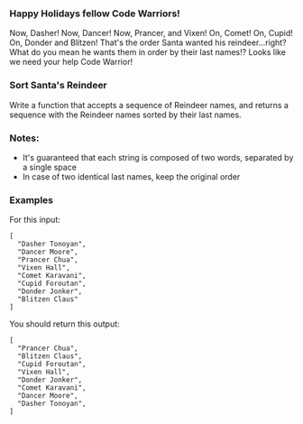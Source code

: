 ### Happy Holidays fellow Code Warriors!

Now, Dasher! Now, Dancer! Now, Prancer, and Vixen! On, Comet! On, Cupid! On, Donder and Blitzen! That's the order Santa wanted his reindeer...right? What do you mean he wants them in order by their last names!? Looks like we need your help Code Warrior!

### Sort Santa's Reindeer

Write a function that accepts a sequence of Reindeer names, and returns a sequence with the Reindeer names sorted by their last names.

### Notes:

* It's guaranteed that each string is composed of two words, separated by a single space
* In case of two identical last names, keep the original order

### Examples

For this input:

```
[
  "Dasher Tonoyan", 
  "Dancer Moore", 
  "Prancer Chua", 
  "Vixen Hall", 
  "Comet Karavani",        
  "Cupid Foroutan", 
  "Donder Jonker", 
  "Blitzen Claus"
]
```

You should return this output:

```
[
  "Prancer Chua",
  "Blitzen Claus",
  "Cupid Foroutan", 
  "Vixen Hall", 
  "Donder Jonker", 
  "Comet Karavani",
  "Dancer Moore", 
  "Dasher Tonoyan",
]
```